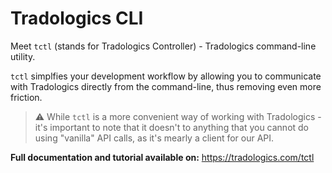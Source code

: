 # Tradologics CLI

Meet `tctl` (stands for Tradologics Controller) - Tradologics command-line utility.

`tctl` simplfies your development workflow by allowing you to communicate with Tradologics directly from the command-line, thus removing even more friction.

> ⚠️ While `tctl` is a more convenient way of working with Tradologics - it's important to note that it doesn't to anything that you cannot do using "vanilla" API calls, as it's mearly a client for our API.

**Full documentation and tutorial available on:**
https://tradologics.com/tctl
